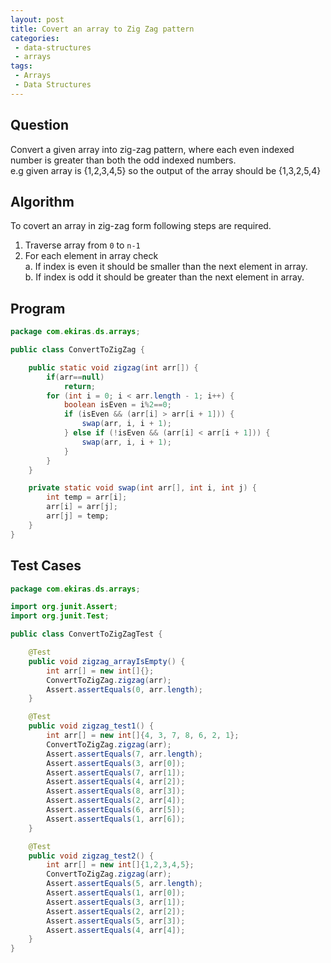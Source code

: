 ```yaml
---
layout: post
title: Covert an array to Zig Zag pattern
categories:
 - data-structures
 - arrays
tags:
 - Arrays
 - Data Structures 
---
```


## Question 
Convert a given array into zig-zag pattern, where each even indexed number is greater than both the odd
indexed numbers.   
e.g given array is {1,2,3,4,5} so the output of the array should be {1,3,2,5,4}  
 

## Algorithm
To covert an array in zig-zag form following steps are required.
1. Traverse array from `0` to `n-1`  
2. For each element in array check  
    a. If index is even it should be smaller than the next element in array.  
    b. If index is odd it should be greater than the next element in array.

## Program
```java
package com.ekiras.ds.arrays;

public class ConvertToZigZag {

    public static void zigzag(int arr[]) {
        if(arr==null)
            return;
        for (int i = 0; i < arr.length - 1; i++) {
            boolean isEven = i%2==0;
            if (isEven && (arr[i] > arr[i + 1])) {
                swap(arr, i, i + 1);
            } else if (!isEven && (arr[i] < arr[i + 1])) {
                swap(arr, i, i + 1);
            }
        }
    }

    private static void swap(int arr[], int i, int j) {
        int temp = arr[i];
        arr[i] = arr[j];
        arr[j] = temp;
    }
}
```

## Test Cases
```java
package com.ekiras.ds.arrays;

import org.junit.Assert;
import org.junit.Test;

public class ConvertToZigZagTest {

    @Test
    public void zigzag_arrayIsEmpty() {
        int arr[] = new int[]{};
        ConvertToZigZag.zigzag(arr);
        Assert.assertEquals(0, arr.length);
    }

    @Test
    public void zigzag_test1() {
        int arr[] = new int[]{4, 3, 7, 8, 6, 2, 1};
        ConvertToZigZag.zigzag(arr);
        Assert.assertEquals(7, arr.length);
        Assert.assertEquals(3, arr[0]);
        Assert.assertEquals(7, arr[1]);
        Assert.assertEquals(4, arr[2]);
        Assert.assertEquals(8, arr[3]);
        Assert.assertEquals(2, arr[4]);
        Assert.assertEquals(6, arr[5]);
        Assert.assertEquals(1, arr[6]);
    }

    @Test
    public void zigzag_test2() {
        int arr[] = new int[]{1,2,3,4,5};
        ConvertToZigZag.zigzag(arr);
        Assert.assertEquals(5, arr.length);
        Assert.assertEquals(1, arr[0]);
        Assert.assertEquals(3, arr[1]);
        Assert.assertEquals(2, arr[2]);
        Assert.assertEquals(5, arr[3]);
        Assert.assertEquals(4, arr[4]);
    }
}
```